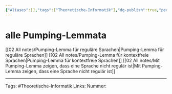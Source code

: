 ```yaml
---
{"Aliases":[],"tags":["Theoretische-Informatik"],"dg-publish":true,"permalink":"/02-all-notes/alle-pumping-lemmata/","dgHomeLink":true,"dgPassFrontmatter":true}
---
```


# alle Pumping-Lemmata
[[02 All notes/Pumping-Lemma für reguläre Sprachen|Pumping-Lemma für reguläre Sprachen]]
[[02 All notes/Pumping-Lemma für kontextfreie Sprachen|Pumping-Lemma für kontextfreie Sprachen]]
[[02 All notes/Mit Pumping-Lemma zeigen, dass eine Sprache nicht regulär ist|Mit Pumping-Lemma zeigen, dass eine Sprache nicht regulär ist]]

___
Tags: #Theoretische-Informatik 
Links: 
Nummer: